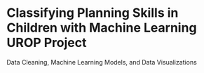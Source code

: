 # Classifying Planning Skills in Children with Machine Learning UROP Project

Data Cleaning, Machine Learning Models, and Data Visualizations

